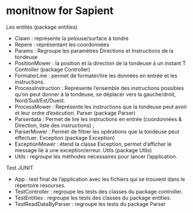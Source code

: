 # monitnow for Sapient
Les entités (package entities)
-	Clawn : représente la pelouse/surface à tondre
-	Repere : représentant les coordonnées
-	Params : Regroupe les paramètres Directions et Instructions de la tondeuse 
-	PositionMower : la position  et la direction de la tondeuse à un instant T
Controller (package Controller)
-	FormaterLine : permet de formater/lire les données en entrée et les instructions.
-	ProcessInstruction : Représente l’ensemble des instructions possibles qu’on peut donner à la tondeuse, se déplacer  vers la gauche/droit, Nord/Sud/Est/Ouest.
-	ProcessMower : Représente les instructions que la tondeuse peut avoir et leur ordre d’exécution.
Parser (package Parser)
-	Parserdata : Permet de lire les instructions en entrée (coordonnées & Direction, liste des instructions) ;
-	ParserMower : Permet de filtrer les opérations que la tondeuse peut effectuer.
Exception (package Exception)
-	ExceptionMower : étend la classe Exception, permet d’afficher le message lié à une exception/erreur.
Utils (package Utils)
-	Utils : regroupe les méthodes nécessaires pour lancer l’application.

Test JUNIT
-	App : test final de l’application avec les fichiers qui se trouvent dans le répertoire resourses.
-	TestController : regroupe les tests des classes du package controller.
-	TestEntities : regroupe les tests des classes du package entities.
-	TestReadDataByParser : regroupe les tests du package Parser
